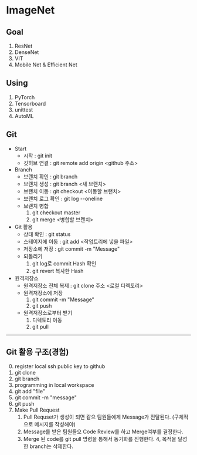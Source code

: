 # ImageNet

## Goal
  1. ResNet
  2. DenseNet
  3. VIT
  4. Mobile Net & Efficient Net

## Using
  1. PyTorch
  2. Tensorboard
  3. unittest
  4. AutoML

## Git
  * Start
    * 시작 : git init
    * 깃허브 연결 : git remote add origin <github 주소>
  * Branch
    * 브랜치 확인 : git branch
    * 브랜치 생성 : git branch <새 브랜치>
    * 브랜치 이동 : git checkout <이동할 브랜치>
    * 브랜치 로그 확인 : git log --oneline
    * 브랜치 병합
      1. git checkout master
      2. git merge <병합할 브랜치> 
  * Git 활용
    * 상태 확인 : git status
    * 스테이지에 이동 : git add <작업트리에 넣을 파일> 
    * 저장소에 저장 : git commit -m "Message"
    * 되돌리기
      1. git log로 commit Hash 확인
      2. git revert 복사한 Hash
  * 원격저장소 
    * 원격저장소 전체 복제 : git clone 주소 <로컬 디렉토리>
    * 원격저장소에 저장 
      1. git commit -m "Message"
      2. git push 
    * 원격저장소로부터 받기 
      1. 디렉토리 이동
      2. git pull 

---

## Git 활용 구조(경험)

  0. register local ssh public key to github
  1. git clone <repo ssh>
  2. git branch <my branch>
  3. programming in local workspace
  4. git add "file"
  5. git commit -m "message"
  6. git push
  7. Make Pull Request
      1. Pull Requset가 생성이 되면 같으 팀원들에게 Message가 전달된다. (구체적으로 메시지를 작성해야)
      2. Message를 받은 팀원들으 Code Review를 하고 Merge여부를 결정한다.
      3. Merge 된 code를 git pull 명령을 통해서 동기화를 진행한다.
      4, 목적을 달성한 branch는 삭제한다.
    


